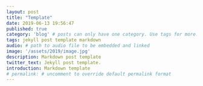 ```yaml
---
layout: post
title: "Template"
date: 2019-06-13 19:56:47
published: true
category: 'blog' # posts can only have one category. Use tags for more.
tags: jekyll post template markdown
audio: # path to audio file to be embedded and linked
image: '/assets/2019/image.jpg'
description: Markdown post template
twitter_text: Jekyll post template.
introduction: Markdown template
# permalink: # uncomment to override default permalink format
---
```

<!-- Body text here. -->